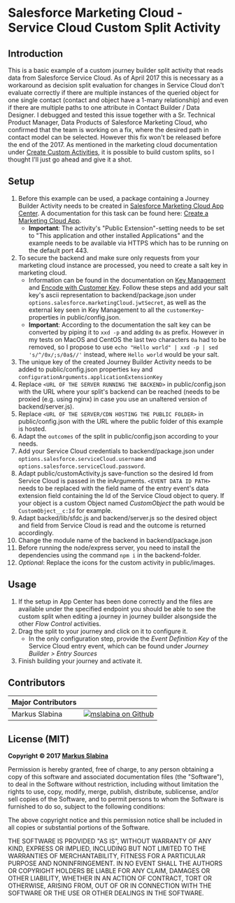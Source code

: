 # Salesforce Marketing Cloud - Service Cloud Custom Split Activity

## Introduction

This is a basic example of a custom journey builder split activity that reads data from Salesforce Service Cloud. As of April 2017 this is necessary as a workaround as decision split evaluation for changes in Service Cloud don't evaluate correctly if there are multiple instances of the queried object for one single contact (contact and object have a 1-many relationship) and even if there are multiple paths to one attribute in Contact Builder / Data Designer. I debugged and tested this issue together with a Sr. Technical Product Manager, Data Products of Salesforce Marketing Cloud, who confirmed that the team is working on a fix, where the desired path in contact model can be selected. However this fix won't be released before the end of the 2017. As mentioned in the marketing cloud documentation under [Create Custom Activities](https://developer.salesforce.com/docs/atlas.en-us.noversion.mc-app-development.meta/mc-app-development/creating-activities.htm), it is possible to build custom splits, so I thought I'll just go ahead and give it a shot.

## Setup

1. Before this example can be used, a package containing a Journey Builder Activity needs to be created in [Salesforce Marketing Cloud App Center](https://appcenter-auth.s1.marketingcloudapps.com). A documentation for this task can be found here: [Create a Marketing Cloud App](https://developer.salesforce.com/docs/atlas.en-us.noversion.mc-app-development.meta/mc-app-development/create-a-mc-app.htm).
	- __Important__: The activity's "Public Extension"-setting needs to be set to "This application and other installed Applications" and the example needs to be available via HTTPS which has to be running on the default port 443.
2. To secure the backend and make sure only requests from your marketing cloud instance are processed, you need to create a salt key in marketing cloud.
	- Information can be found in the documentation on [Key Management](http://help.marketingcloud.com/en/documentation/marketing_cloud/administration/keymanagement/) and [Encode with Customer Key](https://developer.salesforce.com/docs/atlas.en-us.noversion.mc-app-development.meta/mc-app-development/encode-custom-activities-using-jwt-customer-key.htm). Follow these steps and add your salt key's ascii representation to backend/package.json under `options.salesforce.marketingCloud.jwtSecret`, as well as the external key seen in Key Management to all the `customerKey`-properties in public/config.json.
	- __Important__: According to the documentation the salt key can be converted by piping it to `xxd -p` and adding `0x` as prefix. However in my tests on MacOS and CentOS the last two characters `0a` had to be removed, so I propose to use `echo "Hello world" | xxd -p | sed 's/^/0x/;s/0a$//'` instead, where `Hello world` would be your salt.
3. The unique key of the created Journey Builder Activity needs to be added to public/config.json properties `key` and `configurationArguments.applicationExtensionKey`
4. Replace `<URL OF THE SERVER RUNNING THE BACKEND>` in public/config.json with the URL where your split's backend can be reached (needs to be proxied (e.g. using nginx) in case you use an unaltered version of backend/server.js).
5. Replace `<URL OF THE SERVER/CDN HOSTING THE PUBLIC FOLDER>` in public/config.json with the URL where the public folder of this example is hosted.
6. Adapt the `outcomes` of the split in public/config.json according to your needs.
7. Add your Service Cloud credentials to backend/package.json under `options.salesforce.serviceCloud.username` and `options.salesforce.serviceCloud.password`.
8. Adapt public/customActivity.js save-function so the desired Id from Service Cloud is passed in the inArguments. `<EVENT DATA ID PATH>` needs to be replaced with the field name of the entry event's data extension field containing the Id of the Service Cloud object to query. If your object is a custom Object named _CustomObject_ the path would be `CustomObject__c:Id` for example.
9. Adapt backed/lib/sfdc.js and backend/server.js so the desired object and field from Service Cloud is read and the outcome is returned accordingly.
10. Change the module name of the backend in backend/package.json
11. Before running the node/express server, you need to install the dependencies using the command `npm i` in the backend-folder.
12. _Optional_: Replace the icons for the custom activity in public/images.

## Usage

1. If the setup in App Center has been done correctly and the files are available under the specified endpoint you should be able to see the custom split when editing a journey in journey builder alsongside the other _Flow Control_ activities.
2. Drag the split to your journey and click on it to configure it.
	- In the only configuration step, provide the _Event Definition Key_ of the Service Cloud entry event, which can be found under _Journey Builder > Entry Sources_
3. Finish building your journey and activate it.

## Contributors

|Major Contributors | |
|:----|----:|
|Markus Slabina |[![mslabina on Github](https://raw.githubusercontent.com/ExactTarget/fuelux/gh-pages/invertocat-sm.png)](https://github.com/mslabina) |

## License (MIT)

__Copyright © 2017 [Markus Slabina](https://github.com/mslabina)__

Permission is hereby granted, free of charge, to any person obtaining a copy of this software and associated documentation files (the "Software"), to deal in the Software without restriction, including without limitation the rights to use, copy, modify, merge, publish, distribute, sublicense, and/or sell copies of the Software, and to permit persons to whom the Software is furnished to do so, subject to the following conditions:

The above copyright notice and this permission notice shall be included in all copies or substantial portions of the Software.

THE SOFTWARE IS PROVIDED "AS IS", WITHOUT WARRANTY OF ANY KIND, EXPRESS OR IMPLIED, INCLUDING BUT NOT LIMITED TO THE WARRANTIES OF MERCHANTABILITY, FITNESS FOR A PARTICULAR PURPOSE AND NONINFRINGEMENT. IN NO EVENT SHALL THE AUTHORS OR COPYRIGHT HOLDERS BE LIABLE FOR ANY CLAIM, DAMAGES OR OTHER LIABILITY, WHETHER IN AN ACTION OF CONTRACT, TORT OR OTHERWISE, ARISING FROM, OUT OF OR IN CONNECTION WITH THE SOFTWARE OR THE USE OR OTHER DEALINGS IN THE SOFTWARE.